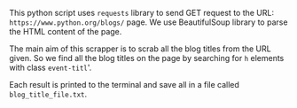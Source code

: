 This python script uses `requests` library to send GET request to the URL: `https://www.python.org/blogs/` page. We use BeautifulSoup library to parse the HTML content of the page.

The main aim of this scrapper is to scrab all the blog titles from the URL given. So we find all the blog titles on the page by searching for `h` elements with class `event-titl`'.

Each result is printed to the terminal and save all in a file called `blog_title_file.txt`.
